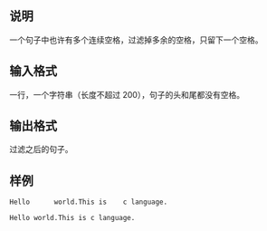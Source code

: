 <h2>说明</h2>

一个句子中也许有多个连续空格，过滤掉多余的空格，只留下一个空格。
<h2>输入格式</h2>

一行，一个字符串（长度不超过 $200$），句子的头和尾都没有空格。

<h2>输出格式</h2>

过滤之后的句子。

<h2>样例</h2>
<pre><code class="language-input1">Hello      world.This is    c language.</code></pre><pre><code class="language-output1">Hello world.This is c language.</code></pre>
